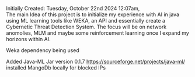 Initially Created: Tuesday, October 22nd 2024 12:07am, <br> 
The main Idea of this project is to initialize my experience with AI in java 
using ML learning tools like WEKA, an API and essentially create a Cybernetic
Threat Detection System. The focus will be on network anomolies, MLM and maybe some 
reinforcement learning once I expand my horizons within AI. <Br>

Weka dependency being used <br> 

Added Java-ML Jar version 0.1.7 https://sourceforge.net/projects/java-ml/ <br>
installed MangoDb locally for blocked IPs